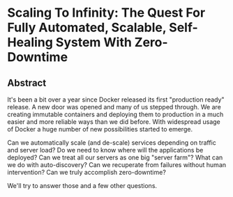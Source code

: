 # Scaling To Infinity: The Quest For Fully Automated, Scalable, Self-Healing System With Zero-Downtime

## Abstract

It's been a bit over a year since Docker released its first "production ready" release. A new door was opened and many of us stepped through. We are creating immutable containers and deploying them to production in a much easier and more reliable ways than we did before. With widespread usage of Docker a huge number of new possibilities started to emerge.

Can we automatically scale (and de-scale) services depending on traffic and server load? Do we need to know where will the applications be deployed? Can we treat all our servers as one big "server farm"? What can we do with auto-discovery? Can we recuperate from failures without human intervention? Can we truly accomplish zero-downtime?

We'll try to answer those and a few other questions.
